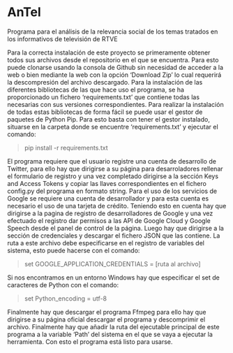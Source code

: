 # AnTel
Programa para el análisis de la relevancia social de los temas tratados en los informativos de televisión de RTVE


Para la correcta instalación de este proyecto se primeramente obtener todos sus archivos desde el repositorio en el que se encuentra. Para esto puede clonarse usando la consola de Github sin necesidad de acceder a la web o bien mediante la web con la opción ‘Download Zip’ lo cual requerirá la descompresión del archivo descargado.
Para la instalación de las diferentes bibliotecas de las que hace uso el programa, se ha proporcionado un fichero ‘requirements.txt’ que contiene todas las necesarias con sus versiones correspondientes. Para realizar la instalación de todas estas bibliotecas de forma fácil se puede usar el gestor de paquetes de Python Pip. Para esto basta con tener el gestor instalado, situarse en la carpeta donde se encuentre ‘requirements.txt’ y ejecutar el comando:

> pip install -r requirements.txt
 
El programa requiere que el usuario registre una cuenta de desarrollo de Twitter, para ello hay que dirigirse a su página para desarroladores  rellenar el formulario de registro y una vez completado dirigirse a la sección Keys and Access Tokens y copiar las llaves correspondientes en el fichero config.py del programa en formato string.
Para el uso de los servicios de Google se requiere una cuenta de desarrollador y para esta cuenta es necesario el uso de una tarjeta de crédito. Teniendo esto en cuenta hay que dirigirse a la pagina de registro de desarrolladores de Google  y una vez efectuado el registro dar permisos a las API de Google Cloud y Google Speech desde el panel de control de la página. Luego hay que dirigirse a la sección de credenciales  y descargar el fichero JSON que las contiene.
La ruta a este archivo debe especificarse en el registro de variables del sistema, esto puede hacerse con el comando:
>set GOOGLE_APPLICATION_CREDENTIALS = [ruta al archivo]
  
Si nos encontramos en un entorno Windows hay que especificar el set de caracteres de Python con el comando:
>set Python_encoding = utf-8
 
Finalmente hay que descargar el programa Ffmpeg para ello hay que dirigirse a su página oficial  descargar el programa y descomprimir el archivo. Finalmente hay que añadir la ruta del ejecutable principal de este programa a la variable ‘Path’ del sistema en el que se vaya a ejecutar la herramienta.
Con esto el programa está listo para usarse.
